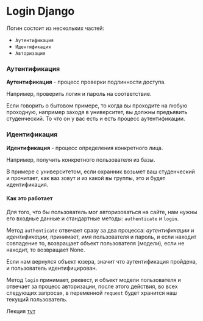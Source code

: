 # Login Django


Логин состоит из нескольких частей:

- `Аутентификация`
- `Идентификация`
- `Авторизация`

### Аутентификация

**Аутентификация** - процесс проверки подлинности доступа.

Например, проверить логин и пароль на соответствие.

Если говорить о бытовом примере, то когда вы проходите на любую проходную, например заходя в 
университет, вы должны предъявить студенческий. То что он у вас есть и есть процесс аутентификации.

### Идентификация

**Идентификация** - процесс определения конкретного лица.

Например, получить конкретного пользователя из базы.

В примере с университетом, если охранник возьмет ваш студенческий и прочитает, 
как ваз зовут и из какой вы группы, это и будет идентификация.


#### Как это работает
Для того, что бы пользователь мог авторизоваться на сайте, нам нужны его входные данные и 
стандартные методы: `authenticate` и `login`.

Метод `authenticate` отвечает сразу за два процесса: *аутентификации* и *идентификации*, 
принимает, имя пользователя и пароль, и если находит совпадение то, 
возвращает объект пользователя (модели), если не находит, то возвращает None.

Если нам вернулся объект юзера, значит что аутентификация пройдена, и пользователь идентифицирован.

Метод `login` принимает, реквест, и объект модели пользователя и отвечает за процесс авторизации, 
после этого действия, во всех следующих запросах, в переменной `request` будет хранится наш 
текущий пользователь.

Лекция [тут](https://github.com/PonomaryovVladyslav/PythonCources/blob/master/lesson32.md)
